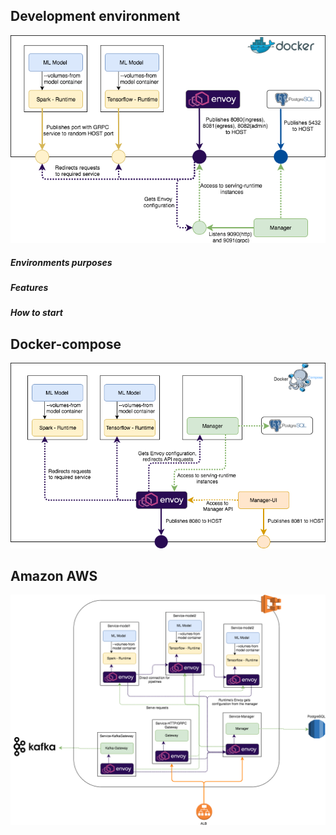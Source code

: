 ## Development environment

![Image](images/deployment/HydroServingDeployemnt_dev.png)

##### Environments purposes

##### Features

##### How to start

## Docker-compose

![Image](images/deployment/HydroServingDeployemnt_dockercompose.png)

## Amazon AWS

![Image](images/deployment/HydroServingDeployemnt_ECS.png)